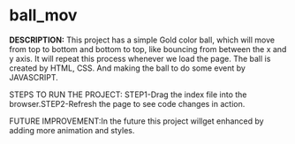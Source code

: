 # ball_mov

**DESCRIPTION:**
This project has a simple Gold color ball, which will move from top to bottom and bottom to top, like bouncing from between the x and y axis. It will repeat this process whenever we load the page. The ball is created by HTML, CSS. And making the ball to do some event by JAVASCRIPT.

STEPS TO RUN THE PROJECT: STEP1-Drag the index file into the browser.STEP2-Refresh the page to see code changes in action. 

FUTURE IMPROVEMENT:In the future this project willget enhanced by adding more animation and styles.
